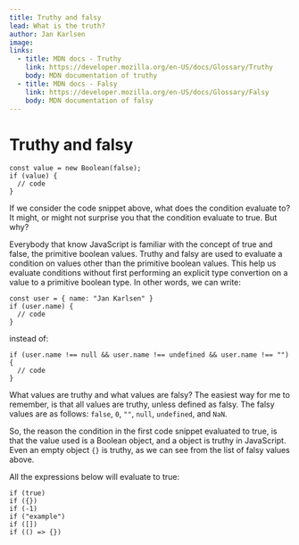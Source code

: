 ```yaml
---
title: Truthy and falsy
lead: What is the truth?
author: Jan Karlsen
image:
links:
  - title: MDN docs - Truthy
    link: https://developer.mozilla.org/en-US/docs/Glossary/Truthy
    body: MDN documentation of truthy
  - title: MDN docs - Falsy
    link: https://developer.mozilla.org/en-US/docs/Glossary/Falsy
    body: MDN documentation of falsy
---
```


# Truthy and falsy

```
const value = new Boolean(false);
if (value) {
  // code
}
```

If we consider the code snippet above, what does the condition evaluate to?
It might, or might not surprise you that the condition evaluate to true. But why?

Everybody that know JavaScript is familiar with the concept of true and false, the primitive boolean values.
Truthy and falsy are used to evaluate a condition on values other than the primitive boolean values. This help us evaluate conditions without first performing an explicit type convertion on a value to a primitive boolean type. In other words, we can write:

```
const user = { name: "Jan Karlsen" }
if (user.name) {
  // code
}
```

instead of:

```
if (user.name !== null && user.name !== undefined && user.name !== "") {
  // code
}
```

What values are truthy and what values are falsy?
The easiest way for me to remember, is that all values are truthy, unless defined as falsy. The falsy values are as follows: `false`, `0`, `""`, `null`, `undefined`, and `NaN`.

So, the reason the condition in the first code snippet evaluated to true, is that the value used is a Boolean object, and a object is truthy in JavaScript. Even an empty object `{}` is truthy, as we can see from the list of falsy values above.

All the expressions below will evaluate to true:

```
if (true)
if ({})
if (-1)
if ("example")
if ([])
if (() => {})
```
